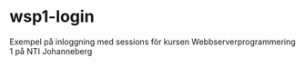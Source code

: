 # wsp1-login
Exempel på inloggning med sessions för kursen Webbserverprogrammering 1 på NTI Johanneberg
